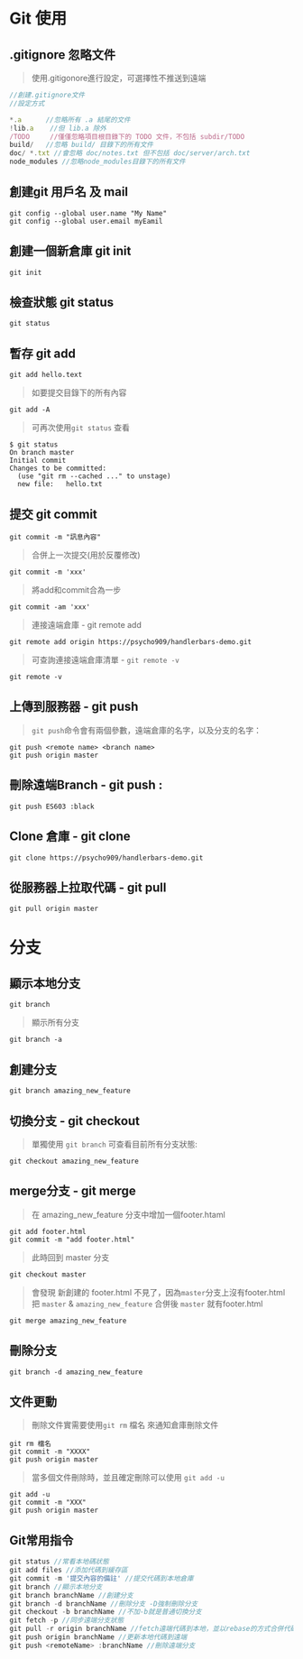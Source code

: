 # Git 使用
## .gitignore 忽略文件
> 使用.gitigonore進行設定，可選擇性不推送到遠端
```javascript
//創建.gitignore文件
//設定方式

*.a      //忽略所有 .a 結尾的文件
!lib.a    //但 lib.a 除外
/TODO     //僅僅忽略項目根目錄下的 TODO 文件，不包括 subdir/TODO
build/   //忽略 build/ 目錄下的所有文件
doc/ *.txt //會忽略 doc/notes.txt 但不包括 doc/server/arch.txt
node_modules //忽略node_modules目錄下的所有文件
```
## 創建git 用戶名 及 mail
```git
git config --global user.name "My Name"
git config --global user.email myEamil
```
## 創建一個新倉庫 git init
```git
git init
```
## 檢查狀態 git status
```git
git status
```
## 暫存 git add
```git
git add hello.text
```
> 如要提交目錄下的所有內容
```git
git add -A
```
> 可再次使用`git status` 查看
```git
$ git status
On branch master
Initial commit
Changes to be committed:
  (use "git rm --cached ..." to unstage)
  new file:   hello.txt
```
## 提交 git commit
```git
git commit -m "訊息內容"
```
> 合併上一次提交(用於反覆修改)
```git
git commit -m 'xxx'
```
> 將add和commit合為一步
```git
git commit -am 'xxx'
```
> 連接遠端倉庫 - git remote add
```git
git remote add origin https://psycho909/handlerbars-demo.git
```
> 可查詢連接遠端倉庫清單 - `git remote -v`
```
git remote -v
```
## 上傳到服務器 - git push <remote name> <branch name>
> `git push`命令會有兩個參數，遠端倉庫的名字，以及分支的名字：
```git
git push <remote name> <branch name>
git push origin master
```
## 刪除遠端Branch - git push <remote name> :<branch name>
```git
git push ES603 :black
```
## Clone 倉庫 - git clone
```git
git clone https://psycho909/handlerbars-demo.git
```
## 從服務器上拉取代碼 - git pull
```git
git pull origin master
```
# 分支
## 顯示本地分支
```git
git branch
```
> 顯示所有分支
```git
git branch -a
```
## 創建分支
```git
git branch amazing_new_feature
```
## 切換分支 - git checkout
> 單獨使用 `git branch` 可查看目前所有分支狀態:
```git
git checkout amazing_new_feature
```
## merge分支 - git merge
> 在 amazing_new_feature 分支中增加一個footer.htaml
```git
git add footer.html
git commit -m "add footer.html"
```
> 此時回到 master 分支
```git
git checkout master
```
> 會發現 新創建的 footer.html 不見了，因為`master`分支上沒有footer.html
> 把 `master` & `amazing_new_feature` 合併後 `master` 就有footer.html
```git
git merge amazing_new_feature
```
## 刪除分支
```git
git branch -d amazing_new_feature
```
## 文件更動
> 刪除文件實需要使用`git rm` 檔名 來通知倉庫刪除文件
```git
git rm 檔名
git commit -m "XXXX"
git push origin master
```
> 當多個文件刪除時，並且確定刪除可以使用 `git add -u`
```git
git add -u
git commit -m "XXX"
git push origin master
```
## Git常用指令
```javascript
git status //常看本地碼狀態
git add files //添加代碼到緩存區
git commit -m '提交內容的備註' //提交代碼到本地倉庫
git branch //顯示本地分支
git branch branchName //創建分支
git branch -d branchName //刪除分支 -D強制刪除分支
git checkout -b branchName //不加-b就是普通切換分支
git fetch -p //同步遠端分支狀態
git pull -r origin branchName //fetch遠端代碼到本地，並以rebase的方式合併代碼
git push origin branchName //更新本地代碼到遠端
git push <remoteName> :branchName //刪除遠端分支
```